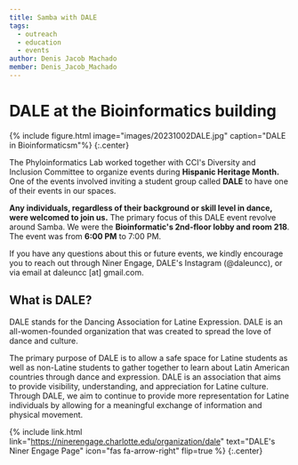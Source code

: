 ```yaml
---
title: Samba with DALE
tags:
  - outreach
  - education
  - events
author: Denis Jacob Machado
member: Denis_Jacob_Machado
---
```


# DALE at the Bioinformatics building

{% include figure.html image="images/20231002DALE.jpg" caption="DALE in Bioinformaticsm"%}
{:.center}

The Phyloinformatics Lab worked together with CCI's Diversity and Inclusion Committee to organize events during **Hispanic Heritage Month.** One of the events involved inviting a student group called **DALE** to have one of their events in our spaces.

**Any individuals, regardless of their background or skill level in dance, were welcomed to join us.** The primary focus of this DALE event revolve around Samba. We were the **Bioinformatic's 2nd-floor lobby and room 218**. The event was from **6:00 PM** to 7:00 PM.

If you have any questions about this or future events, we kindly encourage you to reach out through Niner Engage, DALE's Instagram (@daleuncc), or via email at daleuncc [at] gmail.com.

## What is DALE?

DALE stands for the Dancing Association for Latine Expression. DALE is an all-women-founded organization that was created to spread the love of dance and culture.

The primary purpose of DALE is to allow a safe space for Latine students as well as non-Latine students to gather together to learn about Latin American countries through dance and expression. DALE is an association that aims to provide visibility, understanding, and appreciation for Latine culture. Through DALE, we aim to continue to provide more representation for Latine individuals by allowing for a meaningful exchange of information and physical movement.


{% include link.html link="https://ninerengage.charlotte.edu/organization/dale" text="DALE's Niner Engage Page" icon="fas fa-arrow-right" flip=true %}
{:.center}